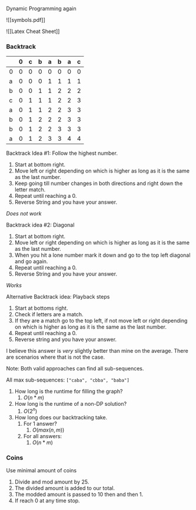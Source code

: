 
Dynamic Programming again

![[symbols.pdf]]

![[Latex Cheat Sheet]]


### Backtrack 

|     | 0   | c   | b   | a   | b   | a   | c   |
| --- | --- | --- | --- | --- | --- | --- | --- |
| 0   | 0   | 0   | 0   | 0   | 0   | 0   | 0   |
| a   | 0   | 0   | 0   | 1   | 1   | 1   | 1   |
| b   | 0   | 0   | 1   | 1   | 2   | 2   | 2   |
| c   | 0   | 1   | 1   | 1   | 2   | 2   | 3   |
| a   | 0   | 1   | 1   | 2   | 2   | 3   | 3   | 
| b   | 0   | 1   | 2   | 2   | 2   | 3   | 3   |
| b   | 0   | 1   | 2   | 2   | 3   | 3   | 3   |
| a   | 0   | 1   | 2   | 3   | 3   | 4   | 4   |

Backtrack Idea #1: Follow the highest number.

1. Start at bottom right.
2. Move left or right depending on which is higher as long as it is the same as the last number.
3. Keep going till number changes in both directions and right down the letter match.
4. Repeat until reaching a 0.
5. Reverse String and you have your answer.

*Does not work*

Backtrack idea #2: Diagonal

1. Start at bottom right.
2. Move left or right depending on which is higher as long as it is the same as the last number.
3. When you hit a lone number mark it down and go to the top left diagonal and go again.
4. Repeat until reaching a 0.
5. Reverse String and you have your answer.

*Works*

Alternative Backtrack idea: Playback steps

1. Start at bottoms right.
2. Check if letters are a match.
3. If they are a match go to the top left, if not move left or right depending on which is higher as long as it is the same as the last number.
4. Repeat until reaching a 0.
5. Reverse string and you have your answer.

I believe this answer is *very* slightly better than mine on the average. There are scenarios where that is not the case.

Note: Both valid approaches can find all sub-sequences.

All max sub-sequences: `["caba", "cbba", "baba"]`

1. How long is the runtime for filling the graph?
	1. $O(n*m)$
2. How long is the runtime of a non-DP solution?
	1. $O(2^{n})$
3. How long does our backtracking take.
	1. For 1 answer?
		1. $O(max(n, m))$
	2. For all answers:
		1. $O(n*m)$


### Coins

Use minimal amount of coins

1. Divide and mod amount by 25.
2. The divided amount is added to our total.
3. The modded amount is passed to 10 then and then 1.
4. If reach 0 at any time stop.

